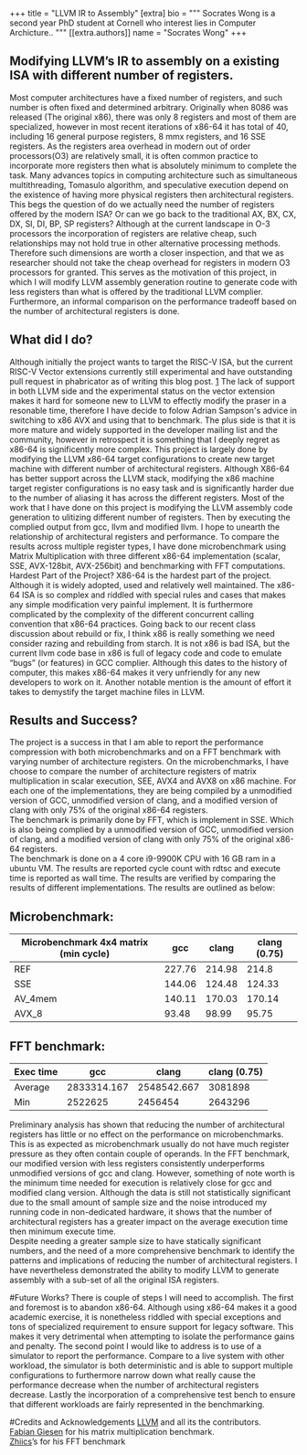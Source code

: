 +++
title = "LLVM IR to Assembly"
[extra]
bio = """
   Socrates Wong is a second year PhD student at Cornell who interest lies in Computer Archicture..
"""
[[extra.authors]]
name = "Socrates Wong"
+++

## Modifying LLVM’s IR to assembly on a existing ISA with different number of registers. 
Most computer architectures have a fixed number of registers, and such number is often fixed and determined arbitrary.  Originally when 8086 was released (The original x86), there was only 8 registers and most of them are specialized, however in most recent iterations of x86-64 it has total of 40, including 16 general purpose registers, 8 mmx registers, and 16 SSE registers.  As the registers area overhead in modern out of order processors(O3) are relatively small, it is often common practice to incorporate more registers then what is absolutely minimum to complete the task.   Many advances topics in computing architecture such as simultaneous multithreading, Tomasulo algorithm, and speculative execution depend on the existence of having more physical registers then architectural registers.  
This begs the question of do we actually need the number of registers offered by the modern ISA? Or can we go back to the traditional AX, BX, CX, DX, SI, DI, BP, SP registers?  Although at the current landscape in O-3 processors the incorporation of registers are relative cheap, such relationships may not hold true in other alternative processing methods.  Therefore such dimensions are worth a closer inspection, and that we as researcher should not take the cheap overhead for registers in modern O3 processors for granted. 
This serves as the motivation of this project, in which I will modify LLVM assembly generation routine to generate code with less registers than what is offered by the traditional LLVM complier.  Furthermore, an informal comparison on the performance tradeoff based on the number of architectural registers is done.  

## What did I do?
Although initially the project wants to target the RISC-V ISA, but the current RISC-V Vector extensions currently still experimental and have outstanding pull request in phabricator as of writing this blog post. [1](https://reviews.llvm.org/rG5baef6353e8819e443d327f84edc9f2d1c8c0c9e) The lack of support in both LLVM side and the experimental status on the vector extension makes it hard for someone new to LLVM to effectly modify the praser in a resonable time, therefore I have decide to folow Adrian Sampson's advice in switching to x86 AVX and using that to benchmark. The plus side is that it is more mature and widely supported in the developer mailing list and the community, however in retrospect it is something that I deeply regret as x86-64 is significently more complex.  This project is largely done by modifying the LLVM x86-64 target configurations to create new target machine with different number of architectural registers.  Although X86-64 has better support across the LLVM stack, modifying the x86 machine target register configurations is no easy task and is significantly harder due to the number of aliasing it has across the different registers.   Most of the work that I have done on this project is modifying the LLVM assembly code generation to ulitizing different number of registers.  Then by executing the complied output from gcc, llvm and modified llvm.  I hope to unearth the relationship of architectural registers and performance.  To compare the results across multiple register types, I have done microbenchmark using Matrix Multiplication with three different x86-64 implementation (scalar, SSE, AVX-128bit, AVX-256bit) and benchmarking with FFT computations.  
Hardest Part of the Project?
X86-64 is the hardest part of the project.  Although it is widely adopted, used and relatively well maintained. The x86-64 ISA is so complex and riddled with special rules and cases that makes any simple modification very painful implement.  It is furthermore complicated by the complexity of the different concurrent calling convention that x86-64 practices.  Going back to our recent class discussion about rebuild or fix, I think x86 is really something we need consider razing and rebuilding from starch.  It is not x86 is bad ISA, but the current llvm code base in x86 is full of legacy code and code to emulate “bugs” (or features) in GCC complier.  Although this dates to the history of computer, this makes x86-64 makes it very unfriendly for any new developers to work on it.  Another notable mention is the amount of effort it takes to demystify the target machine files in LLVM.  

## Results and Success?
The project is a success in that I am able to report the performance compression with both microbenchmarks and on a FFT benchmark with varying number of architecture registers. 
On the microbenchmarks, I have choose to compare the number of architecture registers of matrix multiplication in scalar execution, SEE, AVX4 and AVX8 on x86 machine.  For each one of the implementations, they are being compiled by a unmodified version of GCC, unmodified version of clang, and a modified version of clang with only 75% of the original x86-64 registers.    
The benchmark is primarily done by FFT, which is implement in SSE.   Which is also being complied by a unmodified version of GCC, unmodified version of clang, and a modified version of clang with only 75% of the original x86-64 registers.     
The benchmark is done on a 4 core i9-9900K CPU with 16 GB ram in a ubuntu VM.  The results are reported cycle count with rdtsc and execute time is reported as wall time.  The results are verified by comparing the results of different implementations.
The results are outlined as below:

## Microbenchmark:

| Microbenchmark 4x4   matrix (min cycle) | gcc                   | clang  | clang (0.75) |
|-----------------------------------------|-----------------------|--------|--------------|
| REF                                     | 227.76                | 214.98 | 214.8        |
| SSE                                     | 144.06                | 124.48 | 124.33       |
| AV_4mem                                 | 140.11                | 170.03 | 170.14       |
| AVX_8                                   | 93.48                 | 98.99  | 95.75        |

## FFT benchmark:

| Exec time| gcc         | clang       | clang (0.75) |
|----------|-------------|-------------|--------------|
| Average  | 2833314.167 | 2548542.667 | 3081898      |
| Min      | 2522625     | 2456454     | 2643296      |

Preliminary analysis has shown that reducing the number of architectural registers has little or no effect on the performance on microbenchmarks.  This is as expected as microbenchmark usually do not have much register pressure as they often contain couple of operands.  In the FFT benchmark, our modified version with less registers consistently underperforms unmodified versions of gcc and clang.  However, something of note worth is the minimum time needed for execution is relatively close for gcc and modified clang version.  Although the data is still not statistically significant due to the small amount of sample size and the noise introduced my running code in non-dedicated hardware, it shows that the number of architectural registers has a greater impact on the average execution time then minimum execute time.   
Despite needing a greater sample size to have statically significant numbers, and the need of a more comprehensive benchmark to identify the patterns and implications of reducing the number of architectural registers.  I have nevertheless demonstrated the ability to modify LLVM to generate assembly with a sub-set of all the original ISA registers.  

#Future Works?
There is couple of steps I will need to accomplish.  The first and foremost is to abandon x86-64.  Although using x86-64 makes it a good academic exercise, it is nonetheless riddled with special exceptions and tons of specialized requirement to ensure support for legacy software.  This makes it very detrimental when attempting to isolate the performance gains and penalty.  The second point I would like to address is to use of a simulator to report the performance.   Compare to a live system with other workload, the simulator is both deterministic and is able to support multiple configurations to furthermore narrow down what really cause the performance decrease when the number of architectural registers decrease.  Lastly the incorporation of a comprehensive test bench to ensure that different workloads are fairly represented in the benchmarking.  

#Credits and Acknowledgements 
[LLVM](https://github.com/llvm-mirror/llvm/blob/master/CREDITS.TXT) and all its the contributors.  
[Fabian Giesen](https://github.com/rygorous) for his matrix multiplication benchmark.  
[Zhiics](https://github.com/zhiics)’s for his FFT benchmark
